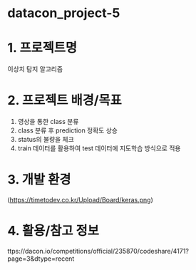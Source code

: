 # datacon_project-5

# 1. 프로젝트명
이상치 탐지 알고리즘

# 2. 프로젝트 배경/목표
1. 영상을 통한 class 분류
2. class 분류 후 prediction 정확도 상승
3. status의 불량을 체크
4. train 데이터를 활용하여 test 데이터에 지도학습 방식으로 적용

# 3. 개발 환경
(https://timetodev.co.kr/Upload/Board/keras.png)

# 4. 활용/참고 정보
ttps://dacon.io/competitions/official/235870/codeshare/4171?page=3&dtype=recent


